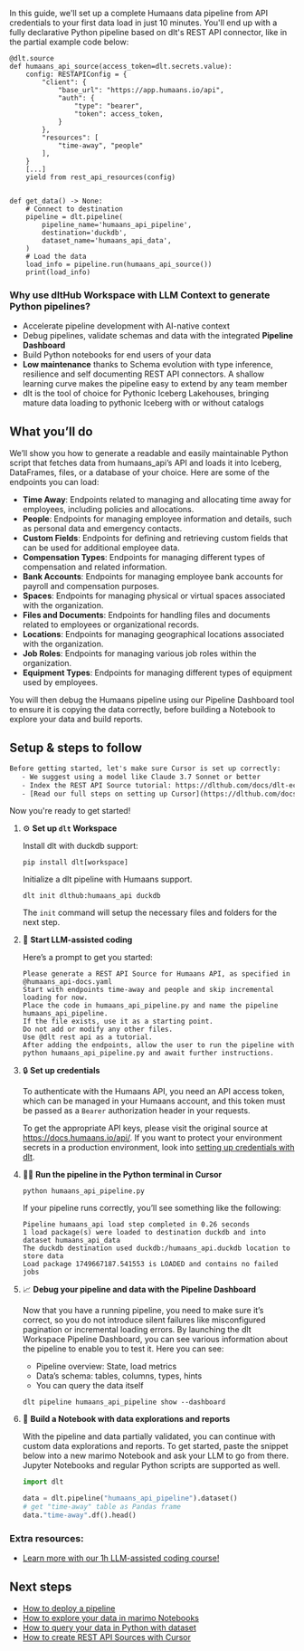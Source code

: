 In this guide, we'll set up a complete Humaans data pipeline from API credentials to your first data load in just 10 minutes. You'll end up with a fully declarative Python pipeline based on dlt's REST API connector, like in the partial example code below:

```python-outcome
@dlt.source
def humaans_api_source(access_token=dlt.secrets.value):
    config: RESTAPIConfig = {
        "client": {
            "base_url": "https://app.humaans.io/api",
            "auth": {
                "type": "bearer",
                "token": access_token,
            }
        },
        "resources": [
            "time-away", "people"
        ],
    }
    [...]
    yield from rest_api_resources(config)


def get_data() -> None:
    # Connect to destination
    pipeline = dlt.pipeline(
        pipeline_name='humaans_api_pipeline',
        destination='duckdb',
        dataset_name='humaans_api_data', 
    )
    # Load the data
    load_info = pipeline.run(humaans_api_source())
    print(load_info) 
```

### Why use dltHub Workspace with LLM Context to generate Python pipelines?

- Accelerate pipeline development with AI-native context
- Debug pipelines, validate schemas and data with the integrated **Pipeline Dashboard**
- Build Python notebooks for end users of your data
- **Low maintenance** thanks to Schema evolution with type inference, resilience and self documenting REST API connectors. A shallow learning curve makes the pipeline easy to extend by any team member
- dlt is the tool of choice for Pythonic Iceberg Lakehouses, bringing mature data loading to pythonic Iceberg with or without catalogs

## What you’ll do

We’ll show you how to generate a readable and easily maintainable Python script that fetches data from humaans_api’s API and loads it into Iceberg, DataFrames, files, or a database of your choice. Here are some of the endpoints you can load:

- **Time Away**: Endpoints related to managing and allocating time away for employees, including policies and allocations.
- **People**: Endpoints for managing employee information and details, such as personal data and emergency contacts.
- **Custom Fields**: Endpoints for defining and retrieving custom fields that can be used for additional employee data.
- **Compensation Types**: Endpoints for managing different types of compensation and related information.
- **Bank Accounts**: Endpoints for managing employee bank accounts for payroll and compensation purposes.
- **Spaces**: Endpoints for managing physical or virtual spaces associated with the organization.
- **Files and Documents**: Endpoints for handling files and documents related to employees or organizational records.
- **Locations**: Endpoints for managing geographical locations associated with the organization.
- **Job Roles**: Endpoints for managing various job roles within the organization.
- **Equipment Types**: Endpoints for managing different types of equipment used by employees.

You will then debug the Humaans pipeline using our Pipeline Dashboard tool to ensure it is copying the data correctly, before building a Notebook to explore your data and build reports.

## Setup & steps to follow

```default
Before getting started, let's make sure Cursor is set up correctly:
   - We suggest using a model like Claude 3.7 Sonnet or better
   - Index the REST API Source tutorial: https://dlthub.com/docs/dlt-ecosystem/verified-sources/rest_api/ and add it to context as **@dlt rest api**
   - [Read our full steps on setting up Cursor](https://dlthub.com/docs/dlt-ecosystem/llm-tooling/cursor-restapi#23-configuring-cursor-with-documentation)
```

Now you're ready to get started!

1. ⚙️ **Set up `dlt` Workspace**
    
    Install dlt with duckdb support:
    ```shell
    pip install dlt[workspace]
    ```

    Initialize a dlt pipeline with Humaans support.
    ```shell
    dlt init dlthub:humaans_api duckdb
    ```

    The `init` command will setup the necessary files and folders for the next step.
    
2. 🤠 **Start LLM-assisted coding**
    
    Here’s a prompt to get you started:
    
    ```prompt
    Please generate a REST API Source for Humaans API, as specified in @humaans_api-docs.yaml 
    Start with endpoints time-away and people and skip incremental loading for now. 
    Place the code in humaans_api_pipeline.py and name the pipeline humaans_api_pipeline. 
    If the file exists, use it as a starting point. 
    Do not add or modify any other files. 
    Use @dlt rest api as a tutorial. 
    After adding the endpoints, allow the user to run the pipeline with python humaans_api_pipeline.py and await further instructions.
    ```

    
3. 🔒 **Set up credentials** 
    
    To authenticate with the Humaans API, you need an API access token, which can be managed in your Humaans account, and this token must be passed as a `Bearer` authorization header in your requests.
    
    To get the appropriate API keys, please visit the original source at https://docs.humaans.io/api/.
    If you want to protect your environment secrets in a production environment, look into [setting up credentials with dlt](https://dlthub.com/docs/walkthroughs/add_credentials).
    
4. 🏃‍♀️ **Run the pipeline in the Python terminal in Cursor**
    
    ```shell
    python humaans_api_pipeline.py
    ```
    
    If your pipeline runs correctly, you’ll see something like the following:
    
    ```shell
    Pipeline humaans_api load step completed in 0.26 seconds
    1 load package(s) were loaded to destination duckdb and into dataset humaans_api_data
    The duckdb destination used duckdb:/humaans_api.duckdb location to store data
    Load package 1749667187.541553 is LOADED and contains no failed jobs
    ```
    
5. 📈 **Debug your pipeline and data with the Pipeline Dashboard**

    Now that you have a running pipeline, you need to make sure it’s correct, so you do not introduce silent failures like misconfigured pagination or incremental loading errors. By launching the dlt Workspace Pipeline Dashboard, you can see various information about the pipeline to enable you to test it. Here you can see:
    - Pipeline overview: State, load metrics
    - Data’s schema: tables, columns, types, hints
    - You can query the data itself
    
    ```shell
    dlt pipeline humaans_api_pipeline show --dashboard
    ```
    
6. 🐍 **Build a Notebook with data explorations and reports**

    With the pipeline and data partially validated, you can continue with custom data explorations and reports. To get started, paste the snippet below into a new marimo Notebook and ask your LLM to go from there. Jupyter Notebooks and regular Python scripts are supported as well.

    
    ```python
    import dlt

   data = dlt.pipeline("humaans_api_pipeline").dataset()
   # get "time-away" table as Pandas frame
   data."time-away".df().head()
    ```

### Extra resources:

- [Learn more with our 1h LLM-assisted coding course!](https://www.youtube.com/watch?v=GGid70rnJuM)

## Next steps

- [How to deploy a pipeline](https://dlthub.com/docs/walkthroughs/deploy-a-pipeline)
- [How to explore your data in marimo Notebooks](https://dlthub.com/docs/general-usage/dataset-access/marimo)
- [How to query your data in Python with dataset](https://dlthub.com/docs/general-usage/dataset-access/dataset)
- [How to create REST API Sources with Cursor](https://dlthub.com/docs/dlt-ecosystem/llm-tooling/cursor-restapi)